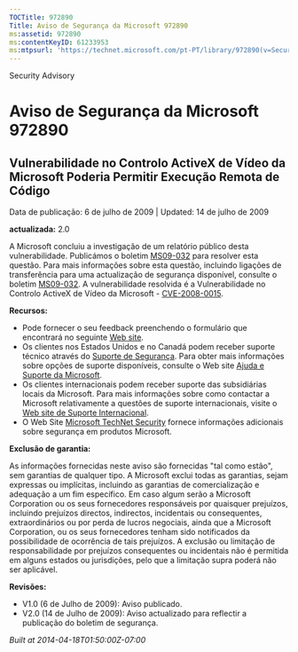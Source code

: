 ```yaml
---
TOCTitle: 972890
Title: Aviso de Segurança da Microsoft 972890
ms:assetid: 972890
ms:contentKeyID: 61233953
ms:mtpsurl: 'https://technet.microsoft.com/pt-PT/library/972890(v=Security.10)'
---
```


Security Advisory

Aviso de Segurança da Microsoft 972890
======================================

Vulnerabilidade no Controlo ActiveX de Vídeo da Microsoft Poderia Permitir Execução Remota de Código
----------------------------------------------------------------------------------------------------

Data de publicação: 6 de julho de 2009 | Updated: 14 de julho de 2009

**actualizada:** 2.0

A Microsoft concluiu a investigação de um relatório público desta vulnerabilidade. Publicámos o boletim [MS09-032](http://go.microsoft.com/fwlink/?linkid=157386) para resolver esta questão. Para mais informações sobre esta questão, incluindo ligações de transferência para uma actualização de segurança disponível, consulte o boletim [MS09-032](http://go.microsoft.com/fwlink/?linkid=157386). A vulnerabilidade resolvida é a Vulnerabilidade no Controlo ActiveX de Vídeo da Microsoft - [CVE-2008-0015](http://www.cve.mitre.org/cgi-bin/cvename.cgi?name=cve-2008-0015).

**Recursos:**

-   Pode fornecer o seu feedback preenchendo o formulário que encontrará no seguinte [Web site](https://support.microsoft.com/common/survey.aspx?scid=sw;en;1257&amp;showpage=1&amp;ws=technet&amp;sd=tech).
-   Os clientes nos Estados Unidos e no Canadá podem receber suporte técnico através do [Suporte de Segurança](http://go.microsoft.com/fwlink/?linkid=21131). Para obter mais informações sobre opções de suporte disponíveis, consulte o Web site [Ajuda e Suporte da Microsoft](http://support.microsoft.com/).
-   Os clientes internacionais podem receber suporte das subsidiárias locais da Microsoft. Para mais informações sobre como contactar a Microsoft relativamente a questões de suporte internacionais, visite o [Web site de Suporte Internacional](http://go.microsoft.com/fwlink/?linkid=21155).
-   O Web Site [Microsoft TechNet Security](http://go.microsoft.com/fwlink/?linkid=21132) fornece informações adicionais sobre segurança em produtos Microsoft.

**Exclusão de garantia:**

As informações fornecidas neste aviso são fornecidas "tal como estão", sem garantias de qualquer tipo. A Microsoft exclui todas as garantias, sejam expressas ou implícitas, incluindo as garantias de comercialização e adequação a um fim específico. Em caso algum serão a Microsoft Corporation ou os seus fornecedores responsáveis por quaisquer prejuízos, incluindo prejuízos directos, indirectos, incidentais ou consequentes, extraordinários ou por perda de lucros negociais, ainda que a Microsoft Corporation, ou os seus fornecedores tenham sido notificados da possibilidade de ocorrência de tais prejuízos. A exclusão ou limitação de responsabilidade por prejuízos consequentes ou incidentais não é permitida em alguns estados ou jurisdições, pelo que a limitação supra poderá não ser aplicável.

**Revisões:**

-   V1.0 (6 de Julho de 2009): Aviso publicado.
-   V2.0 (14 de Julho de 2009): Aviso actualizado para reflectir a publicação do boletim de segurança.

*Built at 2014-04-18T01:50:00Z-07:00*
